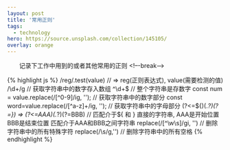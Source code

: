 ```yaml
---
layout: post
title: '常用正则'
tags:
  - technology
hero: https://source.unsplash.com/collection/145105/
overlay: orange
---
```

&emsp;&emsp;记录下工作中用到的或者其他常用的正则
<!–-break-–>

{% highlight js %}
  /reg/.test(value) // => reg(正则表达式), value(需要检测的值)
  /\d+/g // 获取字符串中的数字存入数组
  ^\d+$ // 整个字符串是存数字
  const num = value.replace(/[^0-9]/ig, ''); // 获取字符串中的数字部分
  const word=value.replace(/[^a-z]+/ig, ''); // 获取字符串中的字母部分
  (?<=\${)(.*?)(?=}) => (?<=AAA)(.*?)(?=BBB) // 匹配介于${ 和 } 直接的字符串, AAA是开始位置 BBB是结束位置 匹配介于AAA和BBB之间字符串
  replace(/[^\w\s]/gi, '') // 删除字符串中的所有特殊字符
  replace(/\s/g,'') // 删除字符串中的所有空格
{% endhighlight %}
